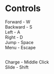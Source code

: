 # Controls

Forward - W <br/>
Backward - S <br/>
Left - A <br/>
Right - D <br/> 
Jump - Space <br/>
Menu - Escape <br/> <br/>

Charge - Middle Click <br/>
Slide - Shift <br/>
